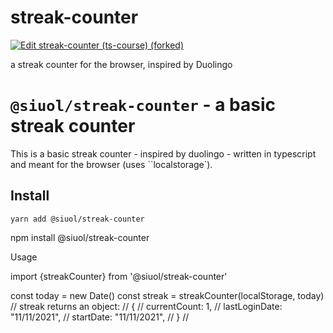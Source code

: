 # streak-counter
[![Edit streak-counter (ts-course) (forked)](https://codesandbox.io/static/img/play-codesandbox.svg)](https://codesandbox.io/s/streak-counter-ts-course-forked-7d7y3w?fontsize=14&hidenavigation=1&theme=dark)

a streak counter for the browser, inspired by Duolingo
# `@siuol/streak-counter` - a basic streak counter

This is a basic streak counter - inspired by duolingo - written in typescript and meant for the browser (uses ``localstorage`).

## Install

```shell
yarn add @siuol/streak-counter
```

npm install @siuol/streak-counter

Usage

import {streakCounter} from '@siuol/streak-counter'

const today = new Date()
const streak = streakCounter(localStorage, today)
// streak returns an object:
// {
//    currentCount: 1,
//    lastLoginDate: "11/11/2021",
//    startDate: "11/11/2021",
// }
//
